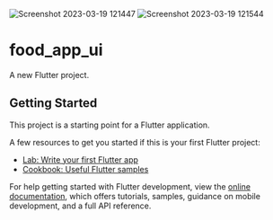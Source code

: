 ![Screenshot 2023-03-19 121447](https://user-images.githubusercontent.com/118643226/226158976-69433ca9-c718-46b8-baea-63f9c3fd3b29.jpg)
![Screenshot 2023-03-19 121544](https://user-images.githubusercontent.com/118643226/226158981-72055cff-f644-4952-9510-fcafd8924527.jpg)
# food_app_ui

A new Flutter project.

## Getting Started

This project is a starting point for a Flutter application.

A few resources to get you started if this is your first Flutter project:

- [Lab: Write your first Flutter app](https://docs.flutter.dev/get-started/codelab)
- [Cookbook: Useful Flutter samples](https://docs.flutter.dev/cookbook)

For help getting started with Flutter development, view the
[online documentation](https://docs.flutter.dev/), which offers tutorials,
samples, guidance on mobile development, and a full API reference.
